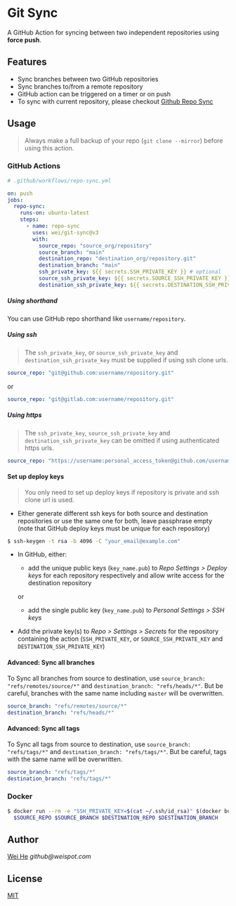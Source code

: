 # Git Sync

A GitHub Action for syncing between two independent repositories using **force push**.

## Features

- Sync branches between two GitHub repositories
- Sync branches to/from a remote repository
- GitHub action can be triggered on a timer or on push
- To sync with current repository, please checkout [Github Repo Sync](https://github.com/marketplace/actions/github-repo-sync)

## Usage

> Always make a full backup of your repo (`git clone --mirror`) before using this action.

### GitHub Actions

```yml
# .github/workflows/repo-sync.yml

on: push
jobs:
  repo-sync:
    runs-on: ubuntu-latest
    steps:
      - name: repo-sync
        uses: wei/git-sync@v3
        with:
          source_repo: "source_org/repository"
          source_branch: "main"
          destination_repo: "destination_org/repository.git"
          destination_branch: "main"
          ssh_private_key: ${{ secrets.SSH_PRIVATE_KEY }} # optional
          source_ssh_private_key: ${{ secrets.SOURCE_SSH_PRIVATE_KEY }} # optional, will override `SSH_PRIVATE_KEY`
          destination_ssh_private_key: ${{ secrets.DESTINATION_SSH_PRIVATE_KEY }} # optional, will override `SSH_PRIVATE_KEY`
```

##### Using shorthand

You can use GitHub repo shorthand like `username/repository`.

##### Using ssh

> The `ssh_private_key`, or `source_ssh_private_key` and `destination_ssh_private_key` must be supplied if using ssh clone urls.

```yml
source_repo: "git@github.com:username/repository.git"
```
or
```yml
source_repo: "git@gitlab.com:username/repository.git"
```

##### Using https

> The `ssh_private_key`, `source_ssh_private_key` and `destination_ssh_private_key` can be omitted if using authenticated https urls.

```yml
source_repo: "https://username:personal_access_token@github.com/username/repository.git"
```

#### Set up deploy keys

> You only need to set up deploy keys if repository is private and ssh clone url is used.

- Either generate different ssh keys for both source and destination repositories or use the same one for both, leave passphrase empty (note that GitHub deploy keys must be unique for each repository)

```sh
$ ssh-keygen -t rsa -b 4096 -C "your_email@example.com"
```

- In GitHub, either:

  - add the unique public keys (`key_name.pub`) to _Repo Settings > Deploy keys_ for each repository respectively and allow write access for the destination repository

  or

  - add the single public key (`key_name.pub`) to _Personal Settings > SSH keys_

- Add the private key(s) to _Repo > Settings > Secrets_ for the repository containing the action (`SSH_PRIVATE_KEY`, or `SOURCE_SSH_PRIVATE_KEY` and `DESTINATION_SSH_PRIVATE_KEY`)

#### Advanced: Sync all branches

To Sync all branches from source to destination, use `source_branch: "refs/remotes/source/*"` and `destination_branch: "refs/heads/*"`. But be careful, branches with the same name including `master` will be overwritten.

```yml
source_branch: "refs/remotes/source/*"
destination_branch: "refs/heads/*"
```

#### Advanced: Sync all tags

To Sync all tags from source to destination, use `source_branch: "refs/tags/*"` and `destination_branch: "refs/tags/*"`. But be careful, tags with the same name will be overwritten.

```yml
source_branch: "refs/tags/*"
destination_branch: "refs/tags/*"
```

### Docker

```sh
$ docker run --rm -e "SSH_PRIVATE_KEY=$(cat ~/.ssh/id_rsa)" $(docker build -q .) \
  $SOURCE_REPO $SOURCE_BRANCH $DESTINATION_REPO $DESTINATION_BRANCH
```

## Author

[Wei He](https://github.com/wei) _github@weispot.com_

## License

[MIT](https://wei.mit-license.org)
